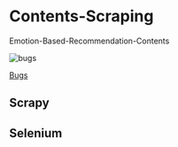 # Contents-Scraping
Emotion-Based-Recommendation-Contents


![bugs](https://user-images.githubusercontent.com/76640742/228598873-1fb246cf-3739-4b22-9ef4-3794648be280.png)

[Bugs](https://music.bugs.co.kr/musicpd)

## Scrapy



## Selenium
